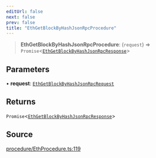 ```yaml
---
editUrl: false
next: false
prev: false
title: "EthGetBlockByHashJsonRpcProcedure"
---
```


> **EthGetBlockByHashJsonRpcProcedure**: (`request`) => `Promise`\<[`EthGetBlockByHashJsonRpcResponse`](/reference/tevm/procedures-types/type-aliases/ethgetblockbyhashjsonrpcresponse/)\>

## Parameters

• **request**: [`EthGetBlockByHashJsonRpcRequest`](/reference/tevm/procedures-types/type-aliases/ethgetblockbyhashjsonrpcrequest/)

## Returns

`Promise`\<[`EthGetBlockByHashJsonRpcResponse`](/reference/tevm/procedures-types/type-aliases/ethgetblockbyhashjsonrpcresponse/)\>

## Source

[procedure/EthProcedure.ts:119](https://github.com/evmts/tevm-monorepo/blob/main/packages/procedures-types/src/procedure/EthProcedure.ts#L119)
